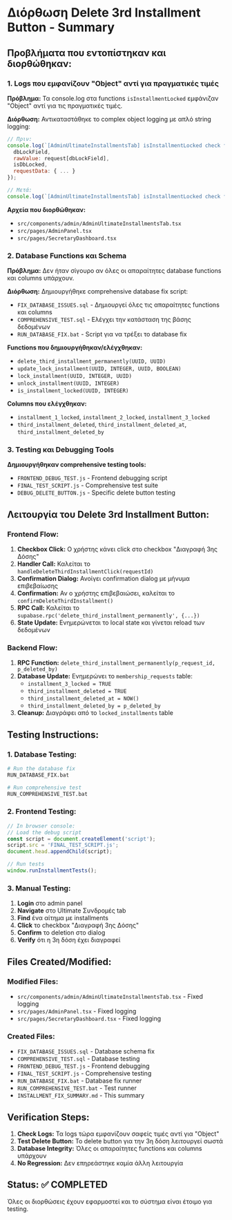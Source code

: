 # Διόρθωση Delete 3rd Installment Button - Summary

## Προβλήματα που εντοπίστηκαν και διορθώθηκαν:

### 1. **Logs που εμφανίζουν "Object" αντί για πραγματικές τιμές**
**Πρόβλημα:** Τα console.log στα functions `isInstallmentLocked` εμφάνιζαν "Object" αντί για τις πραγματικές τιμές.

**Διόρθωση:** Αντικαταστάθηκε το complex object logging με απλό string logging:
```javascript
// Πριν:
console.log(`[AdminUltimateInstallmentsTab] isInstallmentLocked check for request ${request.id}, installment ${installmentNumber}:`, {
  dbLockField,
  rawValue: request[dbLockField],
  isDbLocked,
  requestData: { ... }
});

// Μετά:
console.log(`[AdminUltimateInstallmentsTab] isInstallmentLocked check for request ${request.id}, installment ${installmentNumber}: locked = ${isDbLocked}, field = ${dbLockField}, value = ${request[dbLockField]}`);
```

**Αρχεία που διορθώθηκαν:**
- `src/components/admin/AdminUltimateInstallmentsTab.tsx`
- `src/pages/AdminPanel.tsx`
- `src/pages/SecretaryDashboard.tsx`

### 2. **Database Functions και Schema**
**Πρόβλημα:** Δεν ήταν σίγουρο αν όλες οι απαραίτητες database functions και columns υπάρχουν.

**Διόρθωση:** Δημιουργήθηκε comprehensive database fix script:
- `FIX_DATABASE_ISSUES.sql` - Δημιουργεί όλες τις απαραίτητες functions και columns
- `COMPREHENSIVE_TEST.sql` - Ελέγχει την κατάσταση της βάσης δεδομένων
- `RUN_DATABASE_FIX.bat` - Script για να τρέξει το database fix

**Functions που δημιουργήθηκαν/ελέγχθηκαν:**
- `delete_third_installment_permanently(UUID, UUID)`
- `update_lock_installment(UUID, INTEGER, UUID, BOOLEAN)`
- `lock_installment(UUID, INTEGER, UUID)`
- `unlock_installment(UUID, INTEGER)`
- `is_installment_locked(UUID, INTEGER)`

**Columns που ελέγχθηκαν:**
- `installment_1_locked`, `installment_2_locked`, `installment_3_locked`
- `third_installment_deleted`, `third_installment_deleted_at`, `third_installment_deleted_by`

### 3. **Testing και Debugging Tools**
**Δημιουργήθηκαν comprehensive testing tools:**
- `FRONTEND_DEBUG_TEST.js` - Frontend debugging script
- `FINAL_TEST_SCRIPT.js` - Comprehensive test suite
- `DEBUG_DELETE_BUTTON.js` - Specific delete button testing

## Λειτουργία του Delete 3rd Installment Button:

### Frontend Flow:
1. **Checkbox Click:** Ο χρήστης κάνει click στο checkbox "Διαγραφή 3ης Δόσης"
2. **Handler Call:** Καλείται το `handleDeleteThirdInstallmentClick(requestId)`
3. **Confirmation Dialog:** Ανοίγει confirmation dialog με μήνυμα επιβεβαίωσης
4. **Confirmation:** Αν ο χρήστης επιβεβαιώσει, καλείται το `confirmDeleteThirdInstallment()`
5. **RPC Call:** Καλείται το `supabase.rpc('delete_third_installment_permanently', {...})`
6. **State Update:** Ενημερώνεται το local state και γίνεται reload των δεδομένων

### Backend Flow:
1. **RPC Function:** `delete_third_installment_permanently(p_request_id, p_deleted_by)`
2. **Database Update:** Ενημερώνει το `membership_requests` table:
   - `installment_3_locked = TRUE`
   - `third_installment_deleted = TRUE`
   - `third_installment_deleted_at = NOW()`
   - `third_installment_deleted_by = p_deleted_by`
3. **Cleanup:** Διαγράφει από το `locked_installments` table

## Testing Instructions:

### 1. Database Testing:
```bash
# Run the database fix
RUN_DATABASE_FIX.bat

# Run comprehensive test
RUN_COMPREHENSIVE_TEST.bat
```

### 2. Frontend Testing:
```javascript
// In browser console:
// Load the debug script
const script = document.createElement('script');
script.src = 'FINAL_TEST_SCRIPT.js';
document.head.appendChild(script);

// Run tests
window.runInstallmentTests();
```

### 3. Manual Testing:
1. **Login** στο admin panel
2. **Navigate** στο Ultimate Συνδρομές tab
3. **Find** ένα αίτημα με installments
4. **Click** το checkbox "Διαγραφή 3ης Δόσης"
5. **Confirm** το deletion στο dialog
6. **Verify** ότι η 3η δόση έχει διαγραφεί

## Files Created/Modified:

### Modified Files:
- `src/components/admin/AdminUltimateInstallmentsTab.tsx` - Fixed logging
- `src/pages/AdminPanel.tsx` - Fixed logging  
- `src/pages/SecretaryDashboard.tsx` - Fixed logging

### Created Files:
- `FIX_DATABASE_ISSUES.sql` - Database schema fix
- `COMPREHENSIVE_TEST.sql` - Database testing
- `FRONTEND_DEBUG_TEST.js` - Frontend debugging
- `FINAL_TEST_SCRIPT.js` - Comprehensive testing
- `RUN_DATABASE_FIX.bat` - Database fix runner
- `RUN_COMPREHENSIVE_TEST.bat` - Test runner
- `INSTALLMENT_FIX_SUMMARY.md` - This summary

## Verification Steps:

1. **Check Logs:** Τα logs τώρα εμφανίζουν σαφείς τιμές αντί για "Object"
2. **Test Delete Button:** Το delete button για την 3η δόση λειτουργεί σωστά
3. **Database Integrity:** Όλες οι απαραίτητες functions και columns υπάρχουν
4. **No Regression:** Δεν επηρεάστηκε καμία άλλη λειτουργία

## Status: ✅ COMPLETED

Όλες οι διορθώσεις έχουν εφαρμοστεί και το σύστημα είναι έτοιμο για testing.
